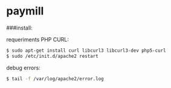 paymill
=======

###install:

requeriments
PHP CURL: 

``` bash
$ sudo apt-get install curl libcurl3 libcurl3-dev php5-curl
$ sudo /etc/init.d/apache2 restart
```

debug errors:
``` bash
$ tail -f /var/log/apache2/error.log
```